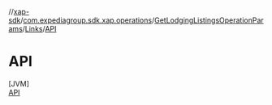 //[xap-sdk](../../../../../index.md)/[com.expediagroup.sdk.xap.operations](../../../index.md)/[GetLodgingListingsOperationParams](../../index.md)/[Links](../index.md)/[API](index.md)

# API

[JVM]\
[API](index.md)
